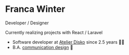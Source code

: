 # Franca Winter 

Developer / Designer

Currently realizing projects with React / Laravel


- Software developer at [Atelier Disko](https://atelierdisko.de/) since 2.5 years 👩‍💻
- B.A. [communication design](https://www.hs-mainz.de/studium/studiengaenge/gestaltung/bachelor-kommunikationsdesign/uebersicht/) 🎨
